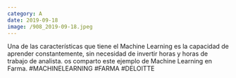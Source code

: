 ```yaml
--- 
category: A 
date: 2019-09-18 
image: /908_2019-09-18.jpeg 
--- 
```


Una de las características que tiene el Machine Learning es la capacidad de aprender constantemente, sin necesidad de invertir horas y horas de trabajo de analista. os comparto este ejemplo de Machine Learning en Farma. #MACHINELEARNING #FARMA #DELOITTE